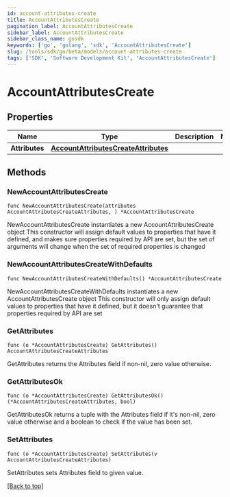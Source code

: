 ```yaml
---
id: account-attributes-create
title: AccountAttributesCreate
pagination_label: AccountAttributesCreate
sidebar_label: AccountAttributesCreate
sidebar_class_name: gosdk
keywords: ['go', 'golang', 'sdk', 'AccountAttributesCreate'] 
slug: /tools/sdk/go/beta/models/account-attributes-create
tags: ['SDK', 'Software Development Kit', 'AccountAttributesCreate']
---
```


# AccountAttributesCreate

## Properties

Name | Type | Description | Notes
------------ | ------------- | ------------- | -------------
**Attributes** | [**AccountAttributesCreateAttributes**](AccountAttributesCreateAttributes) |  | 

## Methods

### NewAccountAttributesCreate

`func NewAccountAttributesCreate(attributes AccountAttributesCreateAttributes, ) *AccountAttributesCreate`

NewAccountAttributesCreate instantiates a new AccountAttributesCreate object
This constructor will assign default values to properties that have it defined,
and makes sure properties required by API are set, but the set of arguments
will change when the set of required properties is changed

### NewAccountAttributesCreateWithDefaults

`func NewAccountAttributesCreateWithDefaults() *AccountAttributesCreate`

NewAccountAttributesCreateWithDefaults instantiates a new AccountAttributesCreate object
This constructor will only assign default values to properties that have it defined,
but it doesn't guarantee that properties required by API are set

### GetAttributes

`func (o *AccountAttributesCreate) GetAttributes() AccountAttributesCreateAttributes`

GetAttributes returns the Attributes field if non-nil, zero value otherwise.

### GetAttributesOk

`func (o *AccountAttributesCreate) GetAttributesOk() (*AccountAttributesCreateAttributes, bool)`

GetAttributesOk returns a tuple with the Attributes field if it's non-nil, zero value otherwise
and a boolean to check if the value has been set.

### SetAttributes

`func (o *AccountAttributesCreate) SetAttributes(v AccountAttributesCreateAttributes)`

SetAttributes sets Attributes field to given value.



[[Back to top]](#) 


